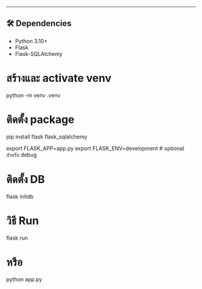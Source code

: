 ---

## 🛠️ Dependencies
- Python 3.10+
- Flask
- Flask-SQLAlchemy

# สร้างและ activate venv
python -m venv .venv

# ติดตั้ง package
pip install flask flask_sqlalchemy

export FLASK_APP=app.py
export FLASK_ENV=development   # optional สำหรับ debug

# ติดตั้ง DB
flask initdb

# วิธี Run
flask run
# หรือ
python app.py